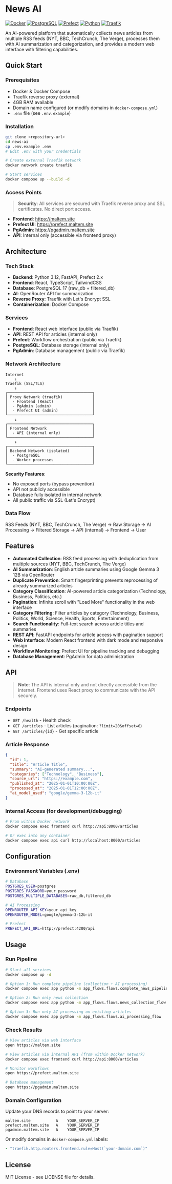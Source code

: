 # News AI

[![Docker](https://img.shields.io/badge/docker-%230db7ed.svg?style=for-the-badge&logo=docker&logoColor=white)](https://docker.com)
[![PostgreSQL](https://img.shields.io/badge/postgresql-%23316192.svg?style=for-the-badge&logo=postgresql&logoColor=white)](https://postgresql.org)
[![Prefect](https://img.shields.io/badge/Prefect-024DFD?style=for-the-badge&logo=dataflow&logoColor=white)](https://prefect.io)
[![Python](https://img.shields.io/badge/python-3670A0?style=for-the-badge&logo=python&logoColor=ffdd54)](https://python.org)
[![Traefik](https://img.shields.io/badge/Traefik-24A1C1?style=for-the-badge&logo=traefikproxy&logoColor=white)](https://traefik.io)

An AI-powered platform that automatically collects news articles from multiple RSS feeds (NYT, BBC, TechCrunch, The Verge), processes them with AI summarization and categorization, and provides a modern web interface with filtering capabilities.

## Quick Start

### Prerequisites

- Docker & Docker Compose
- Traefik reverse proxy (external)
- 4GB RAM available
- Domain name configured (or modify domains in `docker-compose.yml`)
- `.env` file (see `.env.example`)

### Installation

```bash
git clone <repository-url>
cd news-ai
cp .env.example .env
# Edit .env with your credentials

# Create external Traefik network
docker network create traefik

# Start services
docker compose up --build -d
```

### Access Points

> **Security**: All services are secured with Traefik reverse proxy and SSL certificates. No direct port access.

- **Frontend**: https://maltem.site
- **Prefect UI**: https://prefect.maltem.site
- **PgAdmin**: https://pgadmin.maltem.site
- **API**: Internal only (accessible via frontend proxy)

## Architecture

### Tech Stack

- **Backend**: Python 3.12, FastAPI, Prefect 2.x
- **Frontend**: React, TypeScript, TailwindCSS
- **Database**: PostgreSQL 17 (raw_db + filtered_db)
- **AI**: OpenRouter API for summarization
- **Reverse Proxy**: Traefik with Let's Encrypt SSL
- **Containerization**: Docker Compose

### Services

- **Frontend**: React web interface (public via Traefik)
- **API**: REST API for articles (internal only)
- **Prefect**: Workflow orchestration (public via Traefik)
- **PostgreSQL**: Database storage (internal only)
- **PgAdmin**: Database management (public via Traefik)

### Network Architecture

```
Internet
    ↓
Traefik (SSL/TLS)
    ↓
┌─────────────────────────────────────┐
│ Proxy Network (traefik)             │
│  - Frontend (React)                 │
│  - PgAdmin (admin)                  │
│  - Prefect UI (admin)               │
└─────────────────────────────────────┘
    ↓
┌─────────────────────────────────────┐
│ Frontend Network                    │
│  - API (internal only)              │
└─────────────────────────────────────┘
    ↓
┌─────────────────────────────────────┐
│ Backend Network (isolated)          │
│  - PostgreSQL                       │
│  - Worker processes                 │
└─────────────────────────────────────┘
```

**Security Features**:
- No exposed ports (bypass prevention)
- API not publicly accessible
- Database fully isolated in internal network
- All public traffic via SSL (Let's Encrypt)

### Data Flow

RSS Feeds (NYT, BBC, TechCrunch, The Verge) → Raw Storage → AI Processing → Filtered Storage → API (internal) → Frontend → User

## Features

- **Automated Collection**: RSS feed processing with deduplication from multiple sources (NYT, BBC, TechCrunch, The Verge)
- **AI Summarization**: English article summaries using Google Gemma 3 12B via OpenRouter
- **Duplicate Prevention**: Smart fingerprinting prevents reprocessing of already summarized articles
- **Category Classification**: AI-powered article categorization (Technology, Business, Politics, etc.)
- **Pagination**: Infinite scroll with "Load More" functionality in the web interface
- **Category Filtering**: Filter articles by category (Technology, Business, Politics, World, Science, Health, Sports, Entertainment)
- **Search Functionality**: Full-text search across article titles and summaries
- **REST API**: FastAPI endpoints for article access with pagination support
- **Web Interface**: Modern React frontend with dark mode and responsive design
- **Workflow Monitoring**: Prefect UI for pipeline tracking and debugging
- **Database Management**: PgAdmin for data administration

## API

> **Note**: The API is internal only and not directly accessible from the internet. Frontend uses React proxy to communicate with the API securely.

### Endpoints

- `GET /health` - Health check
- `GET /articles` - List articles (pagination: `?limit=20&offset=0`)
- `GET /articles/{id}` - Get specific article

### Article Response

```json
{
  "id": 1,
  "title": "Article Title",
  "summary": "AI-generated summary...",
  "categories": ["Technology", "Business"],
  "source_url": "https://example.com",
  "published_at": "2025-01-01T10:00:00Z",
  "processed_at": "2025-01-01T12:00:00Z",
  "ai_model_used": "google/gemma-3-12b-it"
}
```

### Internal Access (for development/debugging)

```bash
# From within Docker network
docker compose exec frontend curl http://api:8000/articles

# Or exec into any container
docker compose exec api curl http://localhost:8000/articles
```

## Configuration

### Environment Variables (.env)

```bash
# Database
POSTGRES_USER=postgres
POSTGRES_PASSWORD=your_password
POSTGRES_MULTIPLE_DATABASES=raw_db,filtered_db

# AI Processing
OPENROUTER_API_KEY=your_api_key
OPENROUTER_MODEL=google/gemma-3-12b-it

# Prefect
PREFECT_API_URL=http://prefect:4200/api
```

## Usage

### Run Pipeline

```bash
# Start all services
docker compose up -d

# Option 1: Run complete pipeline (collection + AI processing)
docker compose exec app python -m app_flows.flows.complete_news_pipeline_flow

# Option 2: Run only news collection
docker compose exec app python -m app_flows.flows.news_collection_flow

# Option 3: Run only AI processing on existing articles
docker compose exec app python -m app_flows.flows.ai_processing_flow
```

### Check Results

```bash
# View articles via web interface
open https://maltem.site

# View articles via internal API (from within Docker network)
docker compose exec frontend curl http://api:8000/articles

# Monitor workflows
open https://prefect.maltem.site

# Database management
open https://pgadmin.maltem.site
```

### Domain Configuration

Update your DNS records to point to your server:

```
maltem.site           A    YOUR_SERVER_IP
prefect.maltem.site   A    YOUR_SERVER_IP
pgadmin.maltem.site   A    YOUR_SERVER_IP
```

Or modify domains in `docker-compose.yml` labels:

```yaml
- "traefik.http.routers.frontend.rule=Host(`your-domain.com`)"
```

## License

MIT License - see LICENSE file for details.
